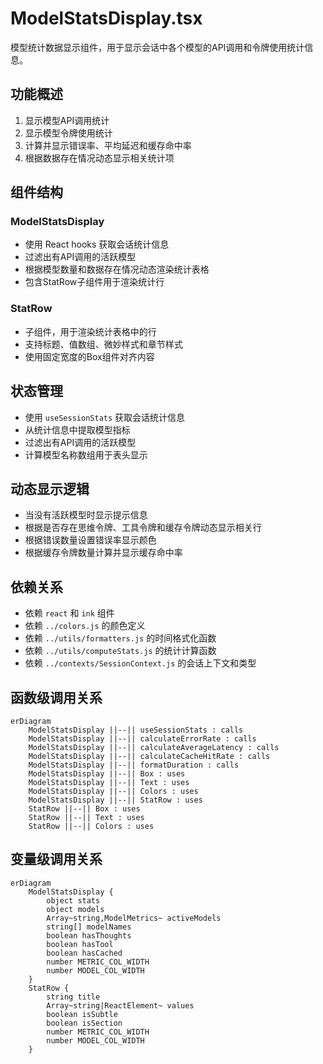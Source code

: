 # ModelStatsDisplay.tsx

模型统计数据显示组件，用于显示会话中各个模型的API调用和令牌使用统计信息。

## 功能概述

1. 显示模型API调用统计
2. 显示模型令牌使用统计
3. 计算并显示错误率、平均延迟和缓存命中率
4. 根据数据存在情况动态显示相关统计项

## 组件结构

### ModelStatsDisplay
- 使用 React hooks 获取会话统计信息
- 过滤出有API调用的活跃模型
- 根据模型数量和数据存在情况动态渲染统计表格
- 包含StatRow子组件用于渲染统计行

### StatRow
- 子组件，用于渲染统计表格中的行
- 支持标题、值数组、微妙样式和章节样式
- 使用固定宽度的Box组件对齐内容

## 状态管理

- 使用 `useSessionStats` 获取会话统计信息
- 从统计信息中提取模型指标
- 过滤出有API调用的活跃模型
- 计算模型名称数组用于表头显示

## 动态显示逻辑

- 当没有活跃模型时显示提示信息
- 根据是否存在思维令牌、工具令牌和缓存令牌动态显示相关行
- 根据错误数量设置错误率显示颜色
- 根据缓存令牌数量计算并显示缓存命中率

## 依赖关系

- 依赖 `react` 和 `ink` 组件
- 依赖 `../colors.js` 的颜色定义
- 依赖 `../utils/formatters.js` 的时间格式化函数
- 依赖 `../utils/computeStats.js` 的统计计算函数
- 依赖 `../contexts/SessionContext.js` 的会话上下文和类型

## 函数级调用关系

```mermaid
erDiagram
    ModelStatsDisplay ||--|| useSessionStats : calls
    ModelStatsDisplay ||--|| calculateErrorRate : calls
    ModelStatsDisplay ||--|| calculateAverageLatency : calls
    ModelStatsDisplay ||--|| calculateCacheHitRate : calls
    ModelStatsDisplay ||--|| formatDuration : calls
    ModelStatsDisplay ||--|| Box : uses
    ModelStatsDisplay ||--|| Text : uses
    ModelStatsDisplay ||--|| Colors : uses
    ModelStatsDisplay ||--|| StatRow : uses
    StatRow ||--|| Box : uses
    StatRow ||--|| Text : uses
    StatRow ||--|| Colors : uses
```

## 变量级调用关系

```mermaid
erDiagram
    ModelStatsDisplay {
        object stats
        object models
        Array~string,ModelMetrics~ activeModels
        string[] modelNames
        boolean hasThoughts
        boolean hasTool
        boolean hasCached
        number METRIC_COL_WIDTH
        number MODEL_COL_WIDTH
    }
    StatRow {
        string title
        Array~string|ReactElement~ values
        boolean isSubtle
        boolean isSection
        number METRIC_COL_WIDTH
        number MODEL_COL_WIDTH
    }
```